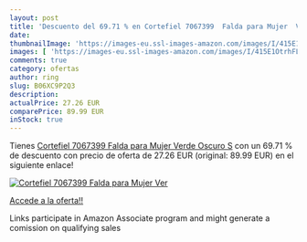 ```yaml
---
layout: post
title: 'Descuento del 69.71 % en Cortefiel 7067399  Falda para Mujer  Ver'
date: 
thumbnailImage: 'https://images-eu.ssl-images-amazon.com/images/I/415E1OtrhFL._SL200_.jpg'
images: [ 'https://images-eu.ssl-images-amazon.com/images/I/415E1OtrhFL._SL200_.jpg' ]
comments: true
category: ofertas
author: ring
slug: B06XC9P2Q3
description:
actualPrice: 27.26 EUR
comparePrice: 89.99 EUR
inStock: true
---
```


Tienes [Cortefiel 7067399  Falda para Mujer  Verde Oscuro  S](https://www.amazon.es/dp/B06XC9P2Q3/?tag=tolees-21) con un 69.71 % de descuento con precio de oferta de 27.26 EUR (original: 89.99 EUR) en el siguiente enlace!

[![Cortefiel 7067399  Falda para Mujer  Ver](https://images-eu.ssl-images-amazon.com/images/I/415E1OtrhFL._SL200_.jpg)](https://www.amazon.es/dp/B06XC9P2Q3/?tag=tolees-21)

[Accede a la oferta!!](https://www.amazon.es/dp/B06XC9P2Q3/?tag=tolees-21)

Links participate in Amazon Associate program and might generate a comission on qualifying sales


